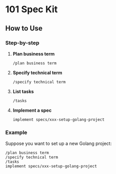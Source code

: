 # 101 Spec Kit

## How to Use

### Step-by-step

1. **Plan business term**

    ```# AI chat command
    /plan business term
    ```

2. **Specify technical term**

    ```# AI chat command
    /specify technical term
    ```

3. **List tasks**

    ```# AI chat command
    /tasks
    ```

4. **Implement a spec**

    ```# AI chat command
    implement specs/xxx-setup-golang-project
    ```

### Example

Suppose you want to set up a new Golang project:

```# AI chat command
/plan business term
/specify technical term
/tasks
implement specs/xxx-setup-golang-project
```
